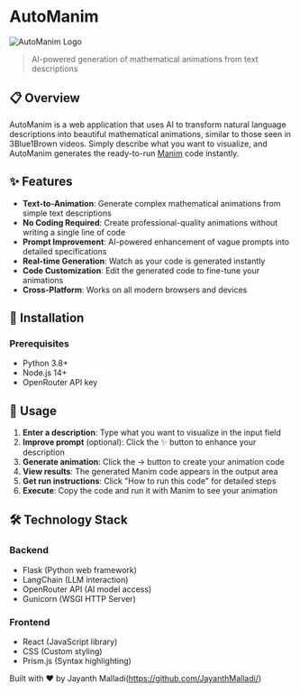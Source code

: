 # AutoManim

![AutoManim Logo](https://placeholder-for-logo.com/logo.png)

> AI-powered generation of mathematical animations from text descriptions

## 📋 Overview

AutoManim is a web application that uses AI to transform natural language descriptions into beautiful mathematical animations, similar to those seen in 3Blue1Brown videos. Simply describe what you want to visualize, and AutoManim generates the ready-to-run [Manim](https://www.manim.community/) code instantly.

## ✨ Features

- **Text-to-Animation**: Generate complex mathematical animations from simple text descriptions
- **No Coding Required**: Create professional-quality animations without writing a single line of code
- **Prompt Improvement**: AI-powered enhancement of vague prompts into detailed specifications
- **Real-time Generation**: Watch as your code is generated instantly
- **Code Customization**: Edit the generated code to fine-tune your animations
- **Cross-Platform**: Works on all modern browsers and devices



## 🚀 Installation

### Prerequisites

- Python 3.8+ 
- Node.js 14+
- OpenRouter API key

## 📖 Usage

1. **Enter a description**: Type what you want to visualize in the input field
2. **Improve prompt** (optional): Click the ✨ button to enhance your description
3. **Generate animation**: Click the → button to create your animation code
4. **View results**: The generated Manim code appears in the output area
5. **Get run instructions**: Click "How to run this code" for detailed steps
6. **Execute**: Copy the code and run it with Manim to see your animation

## 🛠️ Technology Stack

### Backend
- Flask (Python web framework)
- LangChain (LLM interaction)
- OpenRouter API (AI model access)
- Gunicorn (WSGI HTTP Server)

### Frontend
- React (JavaScript library)
- CSS (Custom styling)
- Prism.js (Syntax highlighting)

Built with ❤️ by Jayanth Malladi(https://github.com/JayanthMalladi/)
